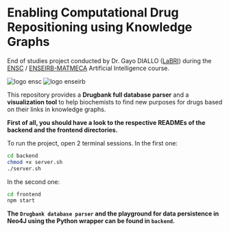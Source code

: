 # Enabling Computational Drug Repositioning using Knowledge Graphs
End of studies project conducted by Dr. Gayo DIALLO ([LaBRI](https://www.labri.fr/)) during the [ENSC](https://ensc.bordeaux-inp.fr/) / [ENSEIRB-MATMECA](https://enseirb-matmeca.bordeaux-inp.fr/) Artificial Intelligence course.

![logo ensc](https://ensc.bordeaux-inp.fr/sites/default/files/logo-ensc.png)
![logo enseirb](https://enseirb-matmeca.bordeaux-inp.fr/sites/default/files/logo-em.png) 

This repository provides a **Drugbank full database parser** and a **visualization tool** to help biochemists to find new purposes for drugs based on their links in knowledge graphs.

**First of all, you should have a look to the respective READMEs of the backend and the frontend directories.**

To run the project, open 2 terminal sessions. In the first one:
```bash
cd backend
chmod +x server.sh
./server.sh
```

In the second one:
```bash
cd frontend
npm start
```

**The `Drugbank database parser` and the playground for data persistence in Neo4J using the Python wrapper can be found in `backend`.**
